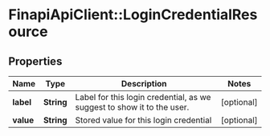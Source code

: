 # FinapiApiClient::LoginCredentialResource

## Properties
Name | Type | Description | Notes
------------ | ------------- | ------------- | -------------
**label** | **String** | Label for this login credential, as we suggest to show it to the user. | [optional] 
**value** | **String** | Stored value for this login credential | [optional] 


